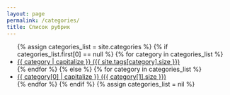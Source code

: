 ```yaml
---
layout: page
permalink: /categories/
title: Список рубрик
---
```


<ul class="category-list">
{% assign categories_list = site.categories %}
  {% if categories_list.first[0] == null %}
    {% for category in categories_list %}
      <li class="category-title"><a href="/category/{{ category }}">{{ category | capitalize }} ({{ site.tags[category].size }})</a></li>
    {% endfor %}
  {% else %}
    {% for category in categories_list %}
      <li class="category-title"><a href="/category/{{ category[0] }}">{{ category[0] | capitalize }} ({{ category[1].size }})</a></li>
    {% endfor %}
  {% endif %}
{% assign categories_list = nil %}
</ul>
